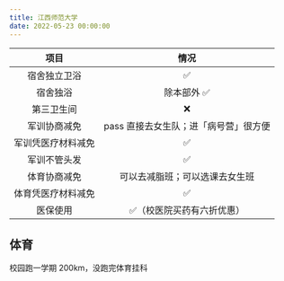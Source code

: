 ```yaml
---
title: 江西师范大学
date: 2022-05-23 00:00:00
---
```


|项目|情况|
|:---:|:---:|
|宿舍独立卫浴 |✅|
|宿舍独浴|除本部外 ✅|
|第三卫生间|❌|
|军训协商减免| pass 直接去女生队；进「病号营」很方便|
|军训凭医疗材料减免|✅|
|军训不管头发|✅|
|体育协商减免|可以去减脂班；可以选课去女生班|
|体育凭医疗材料减免|✅|
|医保使用|✅（校医院买药有六折优惠）|

## 体育

校园跑一学期 200km，没跑完体育挂科
